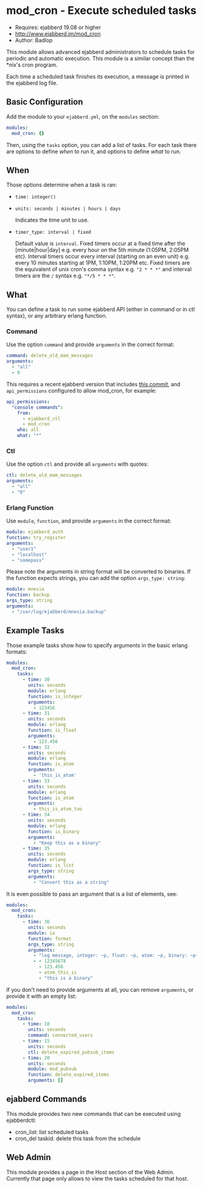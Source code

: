 mod_cron - Execute scheduled tasks
==================================

* Requires: ejabberd 19.08 or higher
* http://www.ejabberd.im/mod_cron
* Author: Badlop


This module allows advanced ejabberd administrators to schedule tasks for
periodic and automatic execution. This module is a similar concept than the
*nix's cron program.

Each time a scheduled task finishes its execution, a message is printed in the
ejabberd log file.


Basic Configuration
-------------------

Add the module to your `ejabberd.yml`, on the `modules` section:
```yaml
modules:
  mod_cron: {}
```

Then, using the `tasks` option, you can add a list of tasks.
For each task there are options to define _when_ to run it,
and options to define _what_ to run.

When
----

Those options determine when a task is ran:

* `time: integer()`

* `units: seconds | minutes | hours | days`

  Indicates the time unit to use.

* `timer_type: interval | fixed`

  Default value is `interval`.
  Fixed timers occur at a fixed time
  after the [minute|hour|day] e.g. every hour on the 5th minute (1:05PM, 2:05PM etc).
  Interval timers occur every interval (starting on an even unit) e.g. every 10 minutes
  starting at 1PM, 1:10PM, 1:20PM etc.
  Fixed timers are the equivalent of unix cron's comma syntax e.g. `"2 * * *"`
  and interval timers are the `/` syntax e.g. `"*/5 * * *"`.

What
----

You can define a task to run some ejabberd API (either in command or in ctl syntax),
or any arbitrary erlang function.

### Command

Use the option `command` and provide `arguments` in the correct format:

```yaml
command: delete_old_mam_messages
arguments:
  - "all"
  - 0
```

This requires a recent ejabberd version that includes
[this commit](https://github.com/processone/ejabberd/commit/10481ed895016893ee9dc3fe23cd937fdc46ded6),
and `api_permissions` configured to allow mod_cron, for example:

```yaml
api_permissions:
  "console commands":
    from:
      - ejabberd_ctl
      - mod_cron
    who: all
    what: "*"
```

### Ctl

Use the option `ctl` and provide all `arguments` with quotes:

```yaml
ctl: delete_old_mam_messages
arguments:
  - "all"
  - "0"
```

### Erlang Function

Use `module`, `function`, and provide `arguments` in the correct format:

```yaml
module: ejabberd_auth
function: try_register
arguments:
  - "user1"
  - "localhost"
  - "somepass"
```

Please note the arguments in string format will be converted to binaries.
If the function expects strings, you can add the option `args_type: string`:

```yaml
module: mnesia
function: backup
args_type: string
arguments:
  - "/var/log/ejabberd/mnesia.backup"
```

Example Tasks
-------------

Those example tasks show how to specify arguments in the basic erlang formats:
```yaml
modules:
  mod_cron:
    tasks:
      - time: 30
        units: seconds
        module: erlang
        function: is_integer
        arguments:
          - 123456
      - time: 31
        units: seconds
        module: erlang
        function: is_float
        arguments:
          - 123.456
      - time: 32
        units: seconds
        module: erlang
        function: is_atom
        arguments:
          - 'this_is_atom'
      - time: 33
        units: seconds
        module: erlang
        function: is_atom
        arguments:
          - this_is_atom_too
      - time: 34
        units: seconds
        module: erlang
        function: is_binary
        arguments:
          - "Keep this as a binary"
      - time: 35
        units: seconds
        module: erlang
        function: is_list
        args_type: string
        arguments:
          - "Convert this as a string"
```

It is even possible to pass an argument that is a list of elements, see:
```yaml
modules:
  mod_cron:
    tasks:
      - time: 36
        units: seconds
        module: io
        function: format
        args_type: string
        arguments:
          - "log message, integer: ~p, float: ~p, atom: ~p, binary: ~p~n~n"
          - - 12345678
            - 123.456
            - atom_this_is
            - "this is a binary"
```

If you don't need to provide arguments at all,
you can remove `arguments`, or provide it with an empty list:
```yaml
modules:
  mod_cron:
    tasks:
      - time: 10
        units: seconds
        command: connected_users
      - time: 15
        units: seconds
        ctl: delete_expired_pubsub_items
      - time: 20
        units: seconds
        module: mod_pubsub
        function: delete_expired_items
        arguments: []
```

ejabberd Commands
-----------------

This module provides two new commands that can be executed using ejabberdctl:
* cron_list: list scheduled tasks
* cron_del taskid: delete this task from the schedule

Web Admin
---------

This module provides a page in the Host section of the Web Admin.
Currently that page only allows to view the tasks scheduled for that host.
